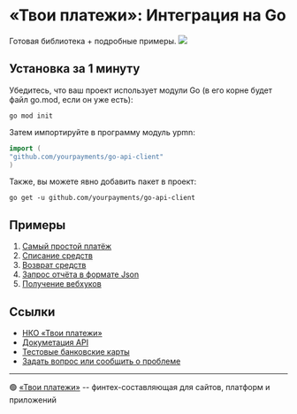 # «Твои платежи»: Интеграция на Go
Готовая библиотека + подробные примеры. 
![](https://repository-images.githubusercontent.com/816212690/e94dc73f-3bcb-4737-9336-793940827cd3)


## Установка за 1 минуту
Убедитесь, что ваш проект использует модули Go (в его корне будет файл go.mod, если он уже есть):
```shell
go mod init
```
Затем импортируйте в программу модуль ypmn:
```go
import (
"github.com/yourpayments/go-api-client"
)
```
Также, вы можете явно добавить пакет в проект:
```shell
go get -u github.com/yourpayments/go-api-client
```

## Примеры
1. [Cамый простой платёж](examples/simple_get_payment_link.go)
2. [Списание средств](examples/capture.go)
3. [Возврат средств](examples/refund.go)
4. [Запрос отчёта в формате Json](examples/general_report.go)
4. [Получение вебхуков](examples/webhook.go)

## Ссылки
- [НКО «Твои платежи»](https://YPMN.ru/)
- [Докуметация API](https://ypmn.ru/ru/documentation/)
- [Тестовые банковские карты](https://ypmn.ru/ru/documentation/#tag/testing)
- [Задать вопрос или сообщить о проблеме](https://github.com/yourpayments/go-api-client/issues/new)

-------------
🟢 [«Твои платежи»](https://YPMN.ru/ "Платёжная система для сайтов, платформ и приложений") -- финтех-составляющая для сайтов, платформ и приложений
